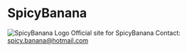 # SpicyBanana 
![SpicyBanana Logo](https://spicy-banana.github.io/logo/spicybanana-icon.png)
Official site for SpicyBanana
Contact: [spicy.banana@hotmail.com](mailto:spicy.banana@hotmail.com)
